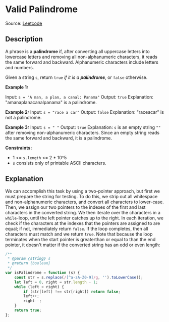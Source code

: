 # Valid Palindrome
Source: [Leetcode](https://leetcode.com/problems/valid-palindrome)

## Description
A phrase is a **palindrome** if, after converting all uppercase letters into lowercase letters and removing all non-alphanumeric characters, it reads the same forward and backward. Alphanumeric characters include letters and numbers.

Given a string `s`, return `true` *if it is a **palindrome***, or `false` otherwise.

**Example 1:**

Input: `s = "A man, a plan, a canal: Panama"`
Output: `true`
Explanation: "amanaplanacanalpanama" is a palindrome.

**Example 2:**
Input: `s = "race a car"`
Output: `false`
Explanation: "raceacar" is not a palindrome.

**Example 3:**
Input: `s = " "`
Output: `true`
Explanation: `s` is an empty string `""` after removing non-alphanumeric characters.
Since an empty string reads the same forward and backward, it is a palindrome.

**Constraints:**
- 1 <= `s.length` <= 2 * 10^5
- `s` consists only of printable ASCII characters.

## Explanation
We can accomplish this task by using a two-pointer approach, but first we must prepare the string for testing. To do this, we strip out all whitespace and non-alphanumeric characters, and convert all characters to lower-case. Then, we assign our two pointers to the indexes of the first and last characters in the converted string. We then iterate over the characters in a `while`-loop, until the left pointer catches up to the right. In each iteration, we check if the characters at the indexes that the pointers are assigned to are equal; if not, immediately return `false`. If the loop completes, then all characters must match and we return `true`. Note that because the loop terminates when the start pointer is greaterthan or equal to than the end pointer, it doesn't matter if the converted string has an odd or even length:
```javascript
/**
 * @param {string} s
 * @return {boolean}
 */
var isPalindrome = function (s) {
	const str = s.replace(/[^a-zA-Z0-9]/g, '').toLowerCase();
	let left = 0, right = str.length - 1;
	while (left < right) {
		if (str[left] !== str[right]) return false;
		left++;
		right--;
	}
	return true;
};
```